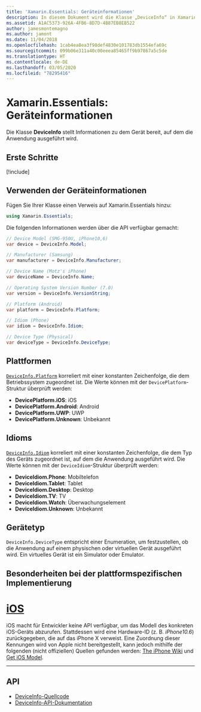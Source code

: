 ```yaml
---
title: 'Xamarin.Essentials: Geräteinformationen'
description: In diesem Dokument wird die Klasse „DeviceInfo“ in Xamarin.Essentials beschrieben, die Informationen zu dem Gerät bereitstellt, auf dem die Anwendung ausgeführt wird.
ms.assetid: A1AC5373-926A-4FB6-8D7D-4B87EB8EB522
author: jamesmontemagno
ms.author: jamont
ms.date: 11/04/2018
ms.openlocfilehash: 1cab4ea8ea3f98def4830e101783db1554efa69c
ms.sourcegitcommit: 099b06e311a40c00eeea85465ff9b97867a5c5de
ms.translationtype: HT
ms.contentlocale: de-DE
ms.lasthandoff: 03/05/2020
ms.locfileid: "78295416"
---
```

# <a name="xamarinessentials-device-information"></a>Xamarin.Essentials: Geräteinformationen

Die Klasse **DeviceInfo** stellt Informationen zu dem Gerät bereit, auf dem die Anwendung ausgeführt wird.

## <a name="get-started"></a>Erste Schritte

[!include[](~/essentials/includes/get-started.md)]

## <a name="using-deviceinfo"></a>Verwenden der Geräteinformationen

Fügen Sie Ihrer Klasse einen Verweis auf Xamarin.Essentials hinzu:

```csharp
using Xamarin.Essentials;
```

Die folgenden Informationen werden über die API verfügbar gemacht:

```csharp
// Device Model (SMG-950U, iPhone10,6)
var device = DeviceInfo.Model;

// Manufacturer (Samsung)
var manufacturer = DeviceInfo.Manufacturer;

// Device Name (Motz's iPhone)
var deviceName = DeviceInfo.Name;

// Operating System Version Number (7.0)
var version = DeviceInfo.VersionString;

// Platform (Android)
var platform = DeviceInfo.Platform;

// Idiom (Phone)
var idiom = DeviceInfo.Idiom;

// Device Type (Physical)
var deviceType = DeviceInfo.DeviceType;
```

## <a name="platforms"></a>Plattformen

[`DeviceInfo.Platform`](xref:Xamarin.Essentials.DeviceInfo.Platform) korreliert mit einer konstanten Zeichenfolge, die dem Betriebssystem zugeordnet ist. Die Werte können mit der `DevicePlatform`-Struktur überprüft werden:

- **DevicePlatform.iOS**: iOS
- **DevicePlatform.Android**: Android
- **DevicePlatform.UWP**: UWP
- **DevicePlatform.Unknown**: Unbekannt

## <a name="idioms"></a>Idioms

[`DeviceInfo.Idiom`](xref:Xamarin.Essentials.DeviceInfo.Idiom) korreliert mit einer konstanten Zeichenfolge, die dem Typ des Geräts zugeordnet ist, auf dem die Anwendung ausgeführt wird. Die Werte können mit der `DeviceIdiom`-Struktur überprüft werden:

- **DeviceIdiom.Phone**: Mobiltelefon
- **DeviceIdiom.Tablet**: Tablet
- **DeviceIdiom.Desktop**: Desktop
- **DeviceIdiom.TV**: TV
- **DeviceIdiom.Watch**: Überwachungselement
- **DeviceIdiom.Unknown**: Unbekannt

## <a name="device-type"></a>Gerätetyp

`DeviceInfo.DeviceType` entspricht einer Enumeration, um festzustellen, ob die Anwendung auf einem physischen oder virtuellen Gerät ausgeführt wird. Ein virtuelles Gerät ist ein Simulator oder Emulator.

## <a name="platform-implementation-specifics"></a>Besonderheiten bei der plattformspezifischen Implementierung

# <a name="ios"></a>[iOS](#tab/ios)

iOS macht für Entwickler keine API verfügbar, um das Modell des konkreten iOS-Geräts abzurufen. Stattdessen wird eine Hardware-ID (z. B. _iPhone10.6_) zurückgegeben, die auf das iPhone X verweist. Eine Zuordnung dieser Kennungen wird von Apple nicht bereitgestellt, kann jedoch mithilfe der folgenden (nicht offiziellen) Quellen gefunden werden: [The iPhone Wiki](https://www.theiphonewiki.com/wiki/Models) und [Get iOS Model](https://github.com/dannycabrera/Get-iOS-Model).

--------------

## <a name="api"></a>API

- [DeviceInfo-Quellcode](https://github.com/xamarin/Essentials/tree/master/Xamarin.Essentials/DeviceInfo)
- [DeviceInfo-API-Dokumentation](xref:Xamarin.Essentials.DeviceInfo)
